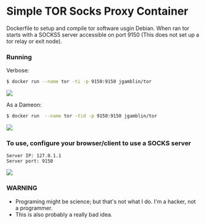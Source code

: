 # Simple TOR Socks Proxy Container

Dockerfile to setup and compile tor software usgin Debian. When ran tor starts with a SOCKS5 server accessible on port 9150
(This does not set up a tor relay or exit node).

### Running

Verbose:
```bash
$ docker run --name tor -ti -p 9150:9150 jgamblin/tor
```
![](http://i.imgur.com/03n8NE6.png)

As a Dameon:
```bash
$ docker run  --name tor -tid -p 9150:9150 jgamblin/tor
```
![](http://i.imgur.com/AaV3VL6.png)

### To use, configure your browser/client to use a SOCKS server

    Server IP: 127.0.1.1
    Server port: 9150

![](http://i.imgur.com/GLWqKuV.png)

### WARNING

* Programing might be science; but that's not what I do. I'm a hacker, not a programmer.
* This is also probably a really bad idea. 
